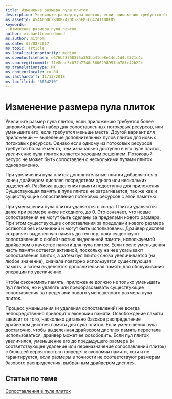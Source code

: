 ```yaml
---
title: Изменение размера пула плиток
description: Увеличьте размер пула плиток, если приложению требуется более широкий рабочий набор для сопоставленных потоковых ресурсов, или уменьшите его, если требуется меньше места.
ms.assetid: A54A06DC-BDDB-42DC-85E8-C64241100ED5
keywords:
- Изменение размера пула плиток
author: michaelfromredmond
ms.author: mithom
ms.date: 02/08/2017
ms.topic: article
ms.localizationpriority: medium
ms.openlocfilehash: e676b28750375a353bb41ce8e14ec1d4c3371c4c
ms.sourcegitcommit: 71e8eae5c077a7740e5606298951bb78fc42b22c
ms.translationtype: MT
ms.contentlocale: ru-RU
ms.lasthandoff: 11/13/2018
ms.locfileid: "6654210"
---
```

# <a name="tile-pool-resizing"></a>Изменение размера пула плиток


Увеличьте размер пула плиток, если приложению требуется более широкий рабочий набор для сопоставленных потоковых ресурсов, или уменьшите его, если требуется меньше места. Другой вариант для приложений — выделение дополнительных пулов плиток для новых потоковых ресурсов. Однако если одному из потоковых ресурсов требуется больше места, чем изначально доступно в его пуле плиток, увеличение пула плиток является хорошим решением. Потоковый ресурс не может быть сопоставлен с несколькими пулами плиток одновременно.

При увеличения пула плиток дополнительные плитки добавляются в конец драйвером дисплея посредством одного или нескольких выделений. Разбивка выделения памяти недоступна для приложения. Существующая память в пуле плиток не затрагивается, так же как и существующие сопоставления потоковых ресурсов с этой памятью.

При уменьшении пула плитки удаляются с конца. Плитки удаляются даже при размере ниже исходного, до 0. Это означает, что новые сопоставления не могут быть сделаны за пределами нового размера. При этом существующие сопоставления за пределами нового размера остаются без изменений и могут быть использованы. Драйвер дисплея сохраняет выделенную память до тех пор, пока существуют сопоставления с любой частью выделенной памяти, используемой драйвером в качестве памяти для пула плиток. Если после уменьшения часть памяти остается активной, поскольку на нее указывают сопоставления плиток, а затем пул плиток снова увеличивается (на любое значение), сначала повторно используется существующая память, а затем выделяется дополнительная память для обслуживания операции по увеличению.

Чтобы сэкономить память, приложение должно не только уменьшать пул плиток, но и удалять или преобразовывать существующие сопоставления за пределами нового уменьшенного размера пула плиток.

Процесс уменьшения (и удаления сопоставлений) не всегда непосредственно приводит к экономии памяти. Освобождение памяти зависит от того, насколько детально базовое распределение драйвером дисплея памяти для пула плиток. Если уменьшения пула достаточно, чтобы выделенная драйвером дисплея память перестала использоваться, драйвер может ее освободить. Если пул плиток увеличился, уменьшение его до предыдущего размера (и соответствующее удаление или переназначение сопоставлений плиток) с большей вероятностью приведет к экономии памяти, хотя и не гарантируется, если размеры в точности не соответствуют размерам базового распределения, выбранным драйвером дисплея.

## <a name="span-idrelated-topicsspanrelated-topics"></a><span id="related-topics"></span>Статьи по теме


[Сопоставления в пуле плиток](mappings-are-into-a-tile-pool.md)

 

 




